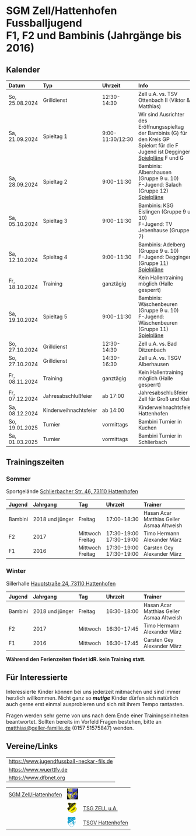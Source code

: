 # SGM Zell/Hattenhofen Fussballjugend<br/>F1, F2 und Bambinis (Jahrgänge bis 2016)

## Kalender

| Datum          | Typ         | Uhrzeit          | Info                                                                                                                                                            |
| :------------- | :---------- | :--------------- | :-------------------------------------------------------------------------------------------------------------------------------------------------------------- |
| So, 25.08.2024 | Grilldienst | 12:30-14:30      | Zell u.A. vs. TSV Ottenbach II (Viktor & Matthias)                                                                                                              |
| Sa, 21.09.2024 | Spieltag 1  | 9:00-11:30/12:30 | Wir sind Ausrichter des Eröffnungsspieltag der Bambinis (G) für den Kreis GP<br/>Spielort für die F Jugend ist Deggingen<br/>[Spielpläne](/Spielpläne/) F und G |
| Sa, 28.09.2024 | Spieltag 2  | 9:00-11:30       | Bambinis: Albershausen (Gruppe 9 u. 10)<br/>F-Jugend: Salach (Gruppe 12)<br/>[Spielpläne](/Spielpläne/)                                                         |
| Sa, 05.10.2024 | Spieltag 3  | 9:00-11:30       | Bambinis: KSG Eislingen (Gruppe 9 u. 10)<br/>F-Jugend: TV Jebenhause (Gruppe 7)                                                                                 |
| Sa, 12.10.2024 | Spieltag 4  | 9:00-11:30       | Bambinis: Adelberg (Gruppe 9 u. 10)<br/>F-Jugend: Deggingen (Gruppe 11)<br/>[Spielpläne](/Spielpläne/)                                                          |
| Fr, 18.10.2024 | Training    | ganztägig        | Kein Hallentraining möglich (Halle gesperrt)                                                                                                                    |
| Sa, 19.10.2024 | Spieltag 5  | 9:00-11:30       | Bambinis: Wäschenbeuren (Gruppe 9 u. 10)<br/>F-Jugend: Wäschenbeuren (Gruppe 11)<br/>[Spielpläne](/Spielpläne/)                                                 |
| So, 27.10.2024 | Grilldienst | 12:30-14:30      | Zell u.A. vs. Bad Ditzenbach                                                                                                                                    |
| So, 27.10.2024 | Grilldienst | 14:30-16:30      | Zell u.A. vs. TSGV Alberhausen                                                                                                                                  |
| Fr, 08.11.2024 | Training    | ganztägig        | Kein Hallentraining möglich (Halle gesperrt)                                                                                                                    |
| Fr, 07.12.2024 | Jahresabschlußfeier | ab 17:00 | Jahresabschlußfeier Zell für Groß und Klein                                                                                                                     |
| Sa, 08.12.2024 | Kinderweihnachtsfeier | ab 14:00 | Kinderweihnachtsfeier Hattenhofen                                                                                                                             |
| So, 19.01.2025 | Turnier     | vormittags       | Bambini Turnier in Kuchen                                                                                                                                       |
| Sa, 01.03.2025 | Turnier     | vormittags       | Bambini Turnier in Schlierbach                                                                                                                                  |

## Trainingszeiten

### Sommer

Sportgelände <a href="https://goo.gl/maps/FJQeoiVucuZiPWvFA" target="_blank" rel="noopener noreferrer">Schlierbacher Str. 46, 73110 Hattenhofen</a>

| Jugend  | Jahrgang        | Tag                  | Uhrzeit                     | Trainer                                           |
| :------ | :-------------- | :------------------- | :-------------------------- | :------------------------------------------------ |
| Bambini | 2018 und jünger | Freitag              | 17:00-18:30                 | Hasan Acar<br/>Matthias Geller<br/>Asmaa Altweish |
| F2      | 2017            | Mittwoch<br/>Freitag | 17:30-19:00<br/>17:30-19:00 | Timo Hermann<br/>Alexander März                   |
| F1      | 2016            | Mittwoch<br/>Freitag | 17:30-19:00<br/>17:30-19:00 | Carsten Gey<br/>Alexander März                    |

### Winter

Sillerhalle <a href="https://goo.gl/maps/6ABxqEwNToafWStF8" target="_blank" rel="noopener noreferrer">Hauptstraße 24, 73110 Hattenhofen</a>

| Jugend  | Jahrgang        | Tag      | Uhrzeit     | Trainer                                           |
| :------ | :-------------- | :------- | :---------- | :------------------------------------------------ |
| Bambini | 2018 und jünger | Freitag  | 16:30-18:00 | Hasan Acar<br/>Matthias Geller<br/>Asmaa Altweish |
| F2      | 2017            | Mittwoch | 16:30-17:45 | Timo Hermann<br/>Alexander März                   |
| F1      | 2016            | Mittwoch | 16:30-17:45 | Carsten Gey<br/>Alexander März                    |

**Während den Ferienzeiten findet idR. kein Training statt.**

## Für Interessierte

Interessierte Kinder können bei uns jederzeit mitmachen und sind immer herzlich willkommen.
Nicht ganz so ***mutige*** Kinder dürfen sich natürlich auch gerne erst einmal ausprobieren und sich mit ihrem Tempo rantasten.

Fragen werden sehr gerne von uns nach dem Ende einer Trainingseinheiten beantwortet.
Sollten bereits im Vorfeld Fragen bestehen, bitte an matthias@geller-familie.de (0157 51575847) wenden.

## Vereine/Links

|                                           |
| :---------------------------------------- |
| https://www.jugendfussball-neckar-fils.de |
| https://www.wuerttfv.de                   |
| https://www.dfbnet.org                    |

|                                                          |                                                              |                                                  |
| -------------------------------------------------------: | :----------------------------------------------------------- | :----------------------------------------------- |
| [SGM Zell/Hattenhofen](https://sgm-zell-hattenhofen.de/) | <img src="cropped-SGM-Zell_Hattenhofen-2.jpg" height="30" /> |                                                  |
|                                                          | <img src="logo_zua.png" height="30" />                       | [TSG ZELL u.A.](https://www.tsg-zell.de/)        |
|                                                          | <img src="logo-hat.gif" height="30" />                       | [TSGV Hattenhofen](https://tsgv-hattenhofen.de/) |
